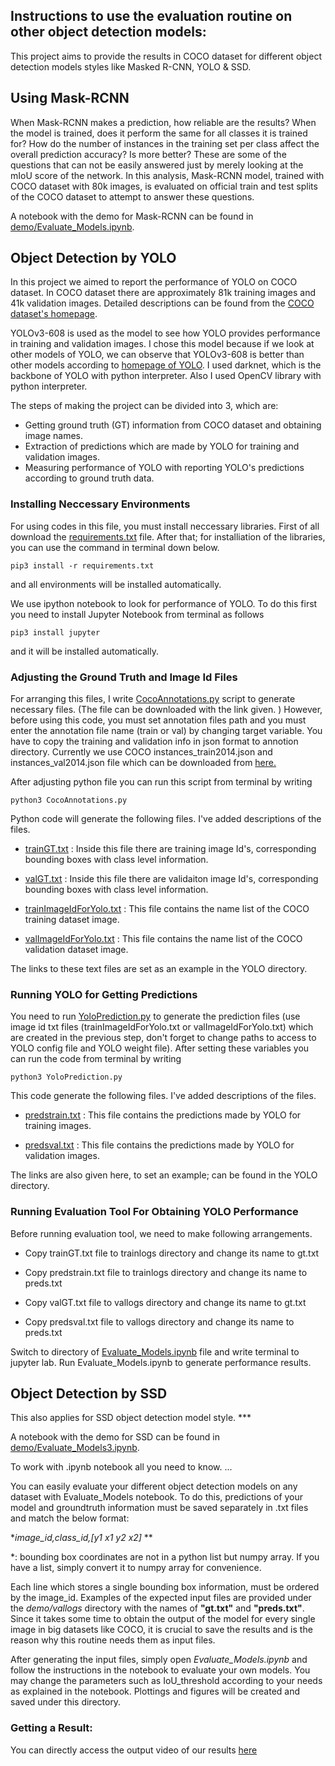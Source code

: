 ## Instructions to use the evaluation routine on other object detection models:

This project aims to provide the results in COCO dataset for different object detection models styles like Masked R-CNN, YOLO  & SSD.

<!--- There will be the explanation and the abstract for the project here. --->

## Using Mask-RCNN

When Mask-RCNN makes a prediction, how reliable are the results? When the model is trained, does it perform the same for all classes it is trained for? How do the number of instances in the training set per class affect the overall prediction accuracy? Is more better? These are some of the questions that can not be easily answered just by merely looking at the mIoU score of the network. In this analysis, Mask-RCNN model, trained with COCO dataset with 80k images, is evaluated on official train and test splits of the COCO dataset to attempt to answer these questions.

A notebook with the demo for Mask-RCNN can be found in [demo/Evaluate_Models.ipynb](demo/Evaluate_Models.ipynb).

## Object Detection by YOLO

In this project we aimed to report the performance of YOLO on COCO dataset. In COCO dataset there are approximately 81k training images and 41k validation images. Detailed descriptions can be found from the [COCO dataset's homepage](http://cocodataset.org/#home). 

YOLOv3-608 is used as the model to see how YOLO provides performance in training and validation images. I chose this model because if we look at other models of YOLO, we can observe that YOLOv3-608 is better than other models according to [homepage of YOLO](https://pjreddie.com/darknet/yolo/). I used darknet, which is the backbone of YOLO with python interpreter. Also I used OpenCV library with python interpreter. 

The steps of making the project can be divided into 3, which are:
* Getting ground truth (GT) information from COCO dataset and obtaining image names.
* Extraction of predictions which are made by YOLO for training and validation images. 
* Measuring performance of YOLO with reporting YOLO's predictions according to ground truth data.

### Installing Neccessary Environments

For using codes in this file, you must install neccessary libraries. First of all download the [requirements.txt](YOLO/Setup/requirements.txt) file. After that; for installiation of the libraries, you can use the command in terminal down below.

```
pip3 install -r requirements.txt
```
and all environments will be installed automatically.

We  use ipython notebook to look for performance of YOLO. To do this first you need to install Jupyter Notebook from terminal as follows
```
pip3 install jupyter
```
and it will be installed automatically.


### Adjusting the Ground Truth and Image Id Files

For arranging this files, I write [CocoAnnotations.py](YOLO/Setup/CocoAnnotations.py) script to generate necessary files. (The file can be downloaded with the link given. ) However, before using this code, you must set annotation files path and you must enter the annotation file name (train or val) by changing target variable.
You have to copy the training and validation info in json format to annotion directory. Currently we use COCO instances_train2014.json and instances_val2014.json file which can be downloaded from [here.](http://images.cocodataset.org/annotations/annotations_trainval2014.zip)

After adjusting python file you can run this script from terminal by writing

```
python3 CocoAnnotations.py
```

Python code will generate the following files. I've added descriptions of the files.

* [trainGT.txt](YOLO/Files/trainGt.txt) : Inside this file there are training image Id's, corresponding bounding boxes with class level information.

* [valGT.txt](YOLO/Files/valGt.txt) : Inside this file there are validaiton image Id's, corresponding bounding boxes with class level information.

* [trainImageIdForYolo.txt](YOLO/Files/trainImageIdForYolo.txt) : This file contains the name list of the COCO training dataset image.

* [valImageIdForYolo.txt](YOLO/Files/valImageIdForYolo.txt) : This file contains the name list of the COCO validation dataset image.

The links to these text files are set as an example in the YOLO directory.

### Running YOLO for Getting Predictions

You need to run [YoloPrediction.py](YOLO/Setup/YoloPrediction.py) to generate the prediction files (use image id txt files (trainImageIdForYolo.txt or valImageIdForYolo.txt) which are created in the previous step, don't forget to change paths to access to YOLO config file and YOLO weight file). After setting these variables you can run the code from terminal by writing

```
python3 YoloPrediction.py
```

This code generate the following files. I've added descriptions of the files.

* [predstrain.txt](YOLO/Files/predstrain.txt) : This file contains the predictions made by YOLO for training images.

* [predsval.txt](YOLO/Files/predsVal.txt) : This file contains the predictions made by YOLO for validation images.

The links are also given here, to set an example; can be found in the YOLO directory.

### Running Evaluation Tool For Obtaining YOLO Performance

Before running evaluation tool, we need to make following arrangements.

* Copy trainGT.txt file to trainlogs directory and change its name to gt.txt

* Copy predstrain.txt file to trainlogs directory and change its name to preds.txt

* Copy valGT.txt file to vallogs directory and change its name to gt.txt

* Copy predsval.txt file to vallogs directory and change its name to preds.txt

Switch to directory of [Evaluate_Models.ipynb](YOLO/Evaluation/Evaluate_Models.ipynb) file and write terminal to jupyter lab. Run Evaluate_Models.ipynb to generate performance results.



<!--- You only look once (YOLO) is a system for detecting objects on the Pascal VOC 2012 dataset. It can detect the 20 Pascal object classes: --->

<!--- person
bird, cat, cow, dog, horse, sheep
aeroplane, bicycle, boat, bus, car, motorbike, train
bottle, chair, dining table, potted plant, sofa, tv/monitor
YOLO is joint work with Santosh, Ross, and Ali, and is described in detail in our paper. --->

<!---How it works
All prior detection systems repurpose classifiers or localizers to perform detection. They apply the model to an image at multiple locations and scales. High scoring regions of the image are considered detections. --->

<!---We use a totally different approach. We apply a single neural network to the full image. This network divides the image into regions and predicts bounding boxes and probabilities for each region. These bounding boxes are weighted by the predicted probabilities. --->

<!---This also applies for YOLO system. *** --->

<!---A notebook that includes YOLO results can be found at [demo/Evaluate_Models2.ipynb](demo/Evaluate_Models.ipynb). --->

<!--- A notebook with the demo for YOLO can be found in [demo/Evaluate_Models2.ipynb](demo/Evaluate_Models.ipynb). --->

## Object Detection by SSD

This also applies for SSD object detection model style. *** 

A notebook with the demo for SSD can be found in [demo/Evaluate_Models3.ipynb](demo/Evaluate_Models.ipynb).




To work with .ipynb notebook all you need to know. ...


You can easily evaluate your different object detection models on any dataset with Evaluate_Models notebook. To do this, predictions of your model and groundtruth information must be saved separately in .txt files and match the below format:



**image_id,class_id,[y1 x1 y2 x2]* **

*: bounding box coordinates are not in a python list but numpy array. If you have a list, simply convert it to numpy array for convenience.


Each line which stores a single bounding box information, must be ordered by the image_id. Examples of the expected input files are provided under the *demo/vallogs* directory with the names of **"gt.txt"** and **"preds.txt"**. Since it takes some time to obtain the output of the model for every single image in big datasets like COCO, it is crucial to save the results and  is the reason why this routine needs them as input files.

After generating the input files, simply open *Evaluate_Models.ipynb* and follow the instructions in the notebook to evaluate your own models. You may change the parameters such as IoU_threshold according to your needs as explained in the notebook. Plottings and figures will be created and saved under this directory.


### Getting a Result:

You can directly access the output video of our results [here](output.avi)

